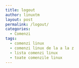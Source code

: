 ```yaml
---
title: logout
author: linuxtm
layout: post
permalink: /logout/
categories:
  - Comenzi
tags:
  - comenzi linux
  - comenzi linux de la a la z
  - lista comenzi linux
  - toate comenzile linux
---
```

